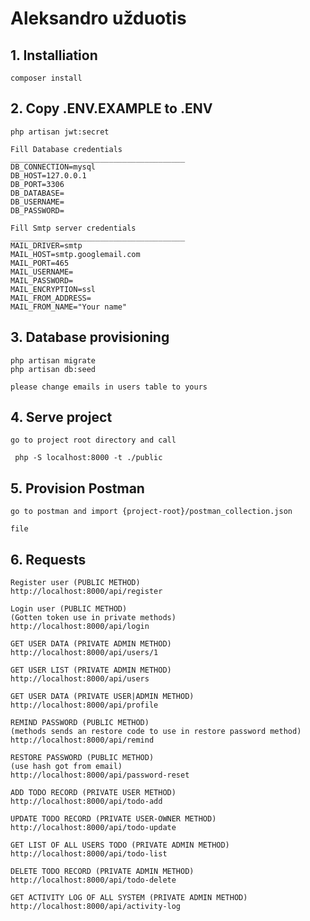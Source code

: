 # Aleksandro užduotis
## 1. Installiation
    composer install
## 2. Copy .ENV.EXAMPLE to .ENV
    php artisan jwt:secret
    
    Fill Database credentials
    _______________________________________
    DB_CONNECTION=mysql
    DB_HOST=127.0.0.1
    DB_PORT=3306
    DB_DATABASE=
    DB_USERNAME=
    DB_PASSWORD=

    Fill Smtp server credentials
    _______________________________________        
    MAIL_DRIVER=smtp
    MAIL_HOST=smtp.googlemail.com
    MAIL_PORT=465
    MAIL_USERNAME=
    MAIL_PASSWORD=
    MAIL_ENCRYPTION=ssl
    MAIL_FROM_ADDRESS=
    MAIL_FROM_NAME="Your name"

## 3. Database provisioning
    php artisan migrate
    php artisan db:seed
    
    please change emails in users table to yours
    
## 4. Serve project

    go to project root directory and call
    
     php -S localhost:8000 -t ./public
     
## 5. Provision Postman

    go to postman and import {project-root}/postman_collection.json
    
    file
     
## 6. Requests

    Register user (PUBLIC METHOD)
    http://localhost:8000/api/register
    
    Login user (PUBLIC METHOD)
    (Gotten token use in private methods)
    http://localhost:8000/api/login
    
    GET USER DATA (PRIVATE ADMIN METHOD)
    http://localhost:8000/api/users/1
    
    GET USER LIST (PRIVATE ADMIN METHOD)
    http://localhost:8000/api/users
    
    GET USER DATA (PRIVATE USER|ADMIN METHOD)
    http://localhost:8000/api/profile
    
    REMIND PASSWORD (PUBLIC METHOD)
    (methods sends an restore code to use in restore password method)
    http://localhost:8000/api/remind
    
    RESTORE PASSWORD (PUBLIC METHOD)
    (use hash got from email)
    http://localhost:8000/api/password-reset 
    
    ADD TODO RECORD (PRIVATE USER METHOD)
    http://localhost:8000/api/todo-add
    
    UPDATE TODO RECORD (PRIVATE USER-OWNER METHOD)
    http://localhost:8000/api/todo-update
    
    GET LIST OF ALL USERS TODO (PRIVATE ADMIN METHOD)
    http://localhost:8000/api/todo-list
    
    DELETE TODO RECORD (PRIVATE ADMIN METHOD)
    http://localhost:8000/api/todo-delete
    
    GET ACTIVITY LOG OF ALL SYSTEM (PRIVATE ADMIN METHOD)
    http://localhost:8000/api/activity-log
    
    
    
    

